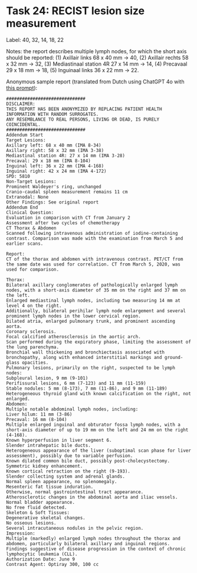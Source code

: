 # Task 24: RECIST lesion size measurement
Label: 40, 32, 14, 18, 22

Notes: the report describes multiple lymph nodes, for which the short axis should be reported: (1) Axillair links 68 x 40 mm → 40, (2) Axillair rechts 58 x 32 mm → 32, (3) Mediastinaal station 4R 27 x 14 mm → 14, (4) Precavaal 29 x 18 mm → 18, (5) Inguinaal links 36 x 22 mm → 22.

Anonymous sample report (translated from Dutch using ChatGPT 4o with <a href="https://github.com/DIAGNijmegen/LLM_data_extractor/blob/2be30cb35ec58b7e3c9244411624538feecc93ca/data_extractor/prompt_templates/translation/system_prompt.txt" target="_blank">this prompt</a>):
```
##############################
DISCLAIMER: 
THIS REPORT HAS BEEN ANONYMIZED BY REPLACING PATIENT HEALTH INFORMATION WITH RANDOM SURROGATES.
ANY RESEMBLANCE TO REAL PERSONS, LIVING OR DEAD, IS PURELY COINCIDENTAL.
##############################
Addendum Start
Target Lesions:
Axillary left: 68 x 40 mm (IMA 8-34)
Axillary right: 58 x 32 mm (IMA 3-38)
Mediastinal station 4R: 27 x 14 mm (IMA 3-28)
Precaval: 29 x 18 mm (IMA 8-104)
Inguinal left: 36 x 22 mm (IMA 4-168)
Inguinal right: 42 x 24 mm (IMA 4-172)
SPD: 5810
Non-Target Lesions:
Prominent Waldeyer's ring, unchanged
Cranio-caudal spleen measurement remains 11 cm
Extranodal: None
Other Findings: See original report
Addendum End
Clinical Question:
Evaluation in comparison with CT from January 2
Assessment after two cycles of chemotherapy
CT Thorax & Abdomen
Scanned following intravenous administration of iodine-containing contrast. Comparison was made with the examination from March 5 and earlier scans.

Report:
CT of the thorax and abdomen with intravenous contrast. PET/CT from the same date was used for correlation. CT from March 5, 2020, was used for comparison.

Thorax:
Bilateral axillary conglomerates of pathologically enlarged lymph nodes, with a short-axis diameter of 35 mm on the right and 37 mm on the left.
Enlarged mediastinal lymph nodes, including two measuring 14 mm at level 4 on the right.
Additionally, bilateral perihilar lymph node enlargement and several prominent lymph nodes in the lower cervical region.
Dilated atria, enlarged pulmonary trunk, and prominent ascending aorta.
Coronary sclerosis.
Focal calcified atherosclerosis in the aortic arch.
Scan performed during the expiratory phase, limiting the assessment of the lung parenchyma.
Bronchial wall thickening and bronchiectasis associated with bronchopathy, along with enhanced interstitial markings and ground-glass opacities.
Pulmonary lesions, primarily on the right, suspected to be lymph nodes:
Subpleural lesion, 9 mm (9-101)
Perifissural lesions, 6 mm (7-123) and 11 mm (11-159)
Stable nodules: 5 mm (8-173), 7 mm (11-86), and 9 mm (11-189)
Heterogeneous thyroid gland with known calcification on the right, not enlarged.
Abdomen:
Multiple notable abdominal lymph nodes, including:
Liver hilum: 11 mm (3-86)
Precaval: 16 mm (8-104)
Multiple enlarged inguinal and obturator fossa lymph nodes, with a short-axis diameter of up to 19 mm on the left and 24 mm on the right (4-168).
Known hyperperfusion in liver segment 6.
Slender intrahepatic bile ducts.
Heterogeneous appearance of the liver (suboptimal scan phase for liver assessment), possibly due to variable perfusion.
Known dilated common bile duct, possibly post-cholecystectomy.
Symmetric kidney enhancement.
Known cortical retraction on the right (9-193).
Slender collecting system and adrenal glands.
Normal spleen appearance, no splenomegaly.
Mesenteric fat tissue induration.
Otherwise, normal gastrointestinal tract appearance.
Atherosclerotic changes in the abdominal aorta and iliac vessels.
Normal bladder appearance.
No free fluid detected.
Skeleton & Soft Tissues:
Degenerative skeletal changes.
No osseous lesions.
Several intracutaneous nodules in the pelvic region.
Impression:
Multiple (markedly) enlarged lymph nodes throughout the thorax and abdomen, particularly bilateral axillary and inguinal regions.
Findings suggestive of disease progression in the context of chronic lymphocytic leukemia (CLL).
Authorization Date: June 9
Contrast Agent: Optiray 300, 100 cc
```
